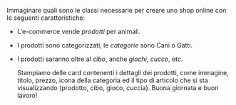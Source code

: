 Immaginare quali sono le classi necessarie per creare uno shop online con le seguenti caratteristiche:

- L'e-commerce vende _prodotti_ per animali.

- I prodotti sono categorizzati, le _categorie_ sono Cani o Gatti.

- I prodotti saranno oltre al _cibo_, anche _giochi_, _cucce_, etc.

  Stampiamo delle card contenenti i dettagli dei prodotti, come immagine, titolo, prezzo, icona della categoria ed il tipo di articolo che si sta visualizzando (prodotto, cibo, gioco, cuccia).
  Buona giornata e buon lavoro!
